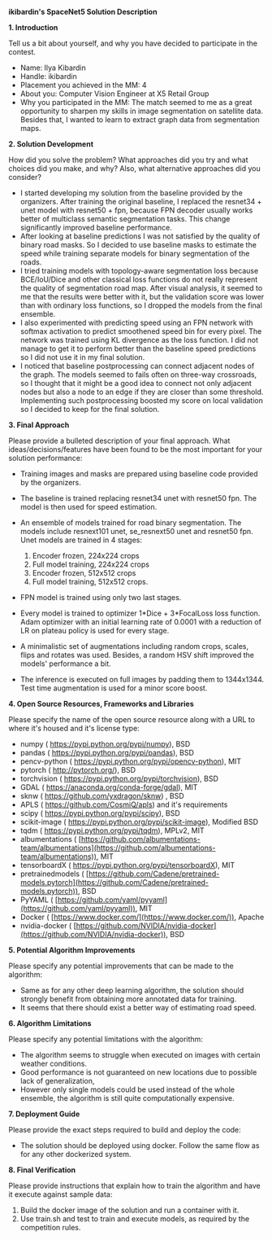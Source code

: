 **ikibardin&#39;s SpaceNet5 Solution Description**

**1. Introduction**

Tell us a bit about yourself, and why you have decided to participate in the contest.

- Name: Ilya Kibardin
- Handle: ikibardin
- Placement you achieved in the MM: 4
- About you: Computer Vision Engineer at X5 Retail Group
- Why you participated in the MM: The match seemed to me as a great opportunity to sharpen my skills in image segmentation on satellite data. Besides that, I wanted to learn to extract graph data from segmentation maps.

**2. Solution Development**

How did you solve the problem? What approaches did you try and what choices did you make, and why? Also, what alternative approaches did you consider?

- I started developing my solution from the baseline provided by the organizers. After training the original baseline, I replaced the resnet34 + unet model with resnet50 + fpn, because FPN decoder usually works better of multiclass semantic segmentation tasks. This change significantly improved baseline performance.
- After looking at baseline predictions I was not satisfied by the quality of binary road masks. So I decided to use baseline masks to estimate the speed while training separate models for binary segmentation of the roads.
- I tried training models with topology-aware segmentation loss because BCE/IoU/Dice and other classical loss functions do not really represent the quality of segmentation road map. After visual analysis, it seemed to me that the results were better with it, but the validation score was lower than with ordinary loss functions, so I dropped the models from the final ensemble.
- I also experimented with predicting speed using an FPN network with softmax activation to predict smoothened speed bin for every pixel. The network was trained using KL divergence as the loss function. I did not manage to get it to perform better than the baseline speed predictions so I did not use it in my final solution.
- I noticed that baseline postprocessing can connect adjacent nodes of the graph. The models seemed to fails often on three-way crossroads, so I thought that it might be a good idea to connect not only adjacent nodes but also a node to an edge if they are closer than some threshold. Implementing such postprocessing boosted my score on local validation so I decided to keep for the final solution.

**3. Final Approach**

Please provide a bulleted description of your final approach. What ideas/decisions/features have been found to be the most important for your solution performance:

- Training images and masks are prepared using baseline code provided by the organizers.
- The baseline is trained replacing resnet34 unet with resnet50 fpn. The model is then used for speed estimation.
- An ensemble of models trained for road binary segmentation. The models include resnext101 unet, se\_resnext50 unet and resnet50 fpn. Unet models are trained in 4 stages:

	1. Encoder frozen, 224x224 crops
	2. Full model training, 224x224 crops
	3. Encoder frozen, 512x512 crops
	4. Full model training, 512x512 crops.

- FPN model is trained using only two last stages.
- Every model is trained to optimizer 1\*Dice + 3\*FocalLoss loss function. Adam optimizer with an initial learning rate of 0.0001 with a reduction of LR on plateau policy is used for every stage.
- A minimalistic set of augmentations including random crops, scales, flips and rotates was used. Besides, a random HSV shift improved the models&#39; performance a bit.
- The inference is executed on full images by padding them to 1344x1344. Test time augmentation is used for a minor score boost.

**4. Open Source Resources, Frameworks and Libraries**

Please specify the name of the open source resource along with a URL to where it&#39;s housed and it&#39;s license type:

- numpy ( https://pypi.python.org/pypi/numpy), BSD
- pandas ( https://pypi.python.org/pypi/pandas), BSD
- pencv-python ( https://pypi.python.org/pypi/opencv-python), MIT
- pytorch ( http://pytorch.org/), BSD
- torchvision ( https://pypi.python.org/pypi/torchvision), BSD
- GDAL ( https://anaconda.org/conda-forge/gdal), MIT
- sknw ( https://github.com/yxdragon/sknw) , BSD
- APLS ( https://github.com/CosmiQ/apls) and it&#39;s requirements
- scipy ( https://pypi.python.org/pypi/scipy), BSD
- scikit-image ( https://pypi.python.org/pypi/scikit-image), Modified BSD
- tqdm ( https://pypi.python.org/pypi/tqdm), MPLv2, MIT
- albumentations ( [https://github.com/albumentations-team/albumentations](https://github.com/albumentations-team/albumentations)), MIT
- tensorboardX ( https://pypi.python.org/pypi/tensorboardX), MIT
- pretrainedmodels ( [https://github.com/Cadene/pretrained-models.pytorch](https://github.com/Cadene/pretrained-models.pytorch)), BSD
- PyYAML ( [https://github.com/yaml/pyyaml](https://github.com/yaml/pyyaml)), MIT
- Docker ( [https://www.docker.com/](https://www.docker.com/)), Apache
- nvidia-docker ( [https://github.com/NVIDIA/nvidia-docker](https://github.com/NVIDIA/nvidia-docker)), BSD

**5. Potential Algorithm Improvements**

Please specify any potential improvements that can be made to the algorithm:

- Same as for any other deep learning algorithm, the solution should strongly benefit from obtaining more annotated data for training.
- It seems that there should exist a better way of estimating road speed.

**6. Algorithm Limitations**

Please specify any potential limitations with the algorithm:

- The algorithm seems to struggle when executed on images with certain weather conditions.
- Good performance is not guaranteed on new locations due to possible lack of generalization,
- However only single models could be used instead of the whole ensemble, the algorithm is still quite computationally expensive.

**7. Deployment Guide**

Please provide the exact steps required to build and deploy the code:

- The solution should be deployed using docker. Follow the same flow as for any other dockerized system.

**8. Final Verification**

Please provide instructions that explain how to train the algorithm and have it execute against sample data:

1. Build the docker image of the solution and run a container with it.
2. Use train.sh and test to train and execute models, as required by the competition rules.